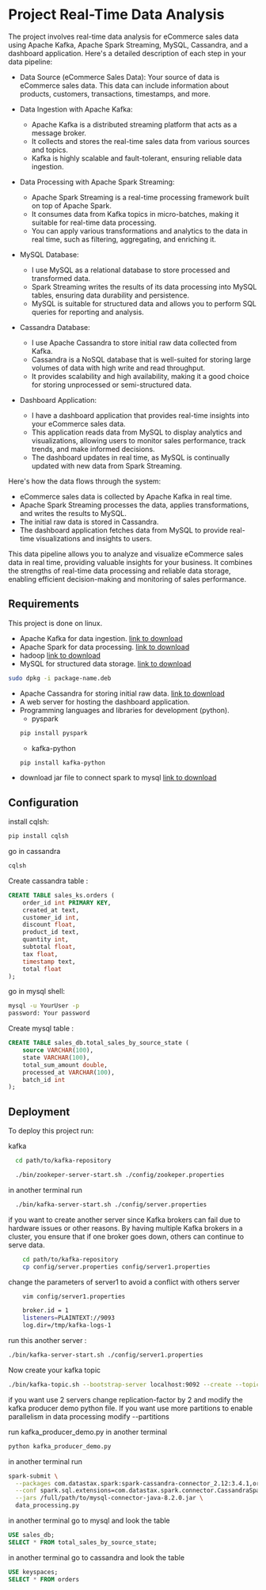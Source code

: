 
# Project Real-Time Data Analysis

The project involves real-time data analysis for eCommerce sales data using Apache Kafka, Apache Spark Streaming, MySQL, Cassandra, and a dashboard application. Here's a detailed description of each step in your data pipeline:

* Data Source (eCommerce Sales Data):
Your source of data is eCommerce sales data. This data can include information about products, customers, transactions, timestamps, and more.

* Data Ingestion with Apache Kafka:
    * Apache Kafka is a distributed streaming platform that acts as a message broker.
    * It collects and stores the real-time sales data from various sources and topics.
    * Kafka is highly scalable and fault-tolerant, ensuring reliable data ingestion.

* Data Processing with Apache Spark Streaming:
    * Apache Spark Streaming is a real-time processing framework built on top of Apache Spark.
    * It consumes data from Kafka topics in micro-batches, making it suitable for real-time data processing.
    * You can apply various transformations and analytics to the data in real time, such as filtering, aggregating, and enriching it.

* MySQL Database:
    * I use MySQL as a relational database to store processed and transformed data.
    * Spark Streaming writes the results of its data processing into MySQL tables, ensuring data durability and persistence.
    * MySQL is suitable for structured data and allows you to perform SQL queries for reporting and analysis.

* Cassandra Database:
    * I use Apache Cassandra to store initial raw data collected from Kafka.
    * Cassandra is a NoSQL database that is well-suited for storing large volumes of data with high write and read throughput.
    * It provides scalability and high availability, making it a good choice for storing unprocessed or semi-structured data.

* Dashboard Application:
    * I have a dashboard application that provides real-time insights into your eCommerce sales data.
    * This application reads data from MySQL to display analytics and visualizations, allowing users to monitor sales performance, track trends, and make informed decisions.
    * The dashboard updates in real time, as MySQL is continually updated with new data from Spark Streaming.

Here's how the data flows through the system:

* eCommerce sales data is collected by Apache Kafka in real time.
* Apache Spark Streaming processes the data, applies transformations, and writes the results to MySQL.
* The initial raw data is stored in Cassandra.
* The dashboard application fetches data from MySQL to provide real-time visualizations and insights to users.

This data pipeline allows you to analyze and visualize eCommerce sales data in real time, providing valuable insights for your business. It combines the strengths of real-time data processing and reliable data storage, enabling efficient decision-making and monitoring of sales performance.




## Requirements

This project is done on linux.

* Apache Kafka for data ingestion.
[link to download](https://kafka.apache.org/downloads)
* Apache Spark for data processing.
[link to download](https://www.virtono.com/community/tutorial-how-to/how-to-install-apache-spark-on-ubuntu-22-04-and-centos/)
* hadoop
[link to download](https://learnubuntu.com/install-hadoop/)
* MySQL for structured data storage.
[link to download](https://dev.mysql.com/downloads/installer/)
```bash
sudo dpkg -i package-name.deb
```
* Apache Cassandra for storing initial raw data.
[link to download](https://phoenixnap.com/kb/install-cassandra-on-ubuntu)
* A web server for hosting the dashboard application.
* Programming languages and libraries for development (python).
    * pyspark
    ```bash
    pip install pyspark
    ```
    * kafka-python
    ```bash
    pip install kafka-python
    ```
* download jar file to connect spark to mysql
[link to download](https://dev.mysql.com/downloads/connector/j/)


## Configuration

install cqlsh:
```bash
pip install cqlsh
```
go in cassandra
```bash
cqlsh
```

Create cassandra table :

```sql
CREATE TABLE sales_ks.orders (
    order_id int PRIMARY KEY,
    created_at text,
    customer_id int,
    discount float,
    product_id text,
    quantity int,
    subtotal float,
    tax float,
    timestamp text,
    total float
);
```

go in mysql shell:

```bash
mysql -u YourUser -p
password: Your password
```

Create mysql table : 

```sql
CREATE TABLE sales_db.total_sales_by_source_state (
    source VARCHAR(100),
    state VARCHAR(100), 
    total_sum_amount double,   
    processed_at VARCHAR(100),
    batch_id int
);
```
## Deployment

To deploy this project run:

kafka

```bash
  cd path/to/kafka-repository

  ./bin/zookeper-server-start.sh ./config/zookeper.properties
```
in another terminal run
```bash
  ./bin/kafka-server-start.sh ./config/server.properties
```
if you want to create another server since Kafka brokers can fail due to hardware issues or other reasons. By having multiple Kafka brokers in a cluster, you ensure that if one broker goes down, others can continue to serve data. 

```bash
    cd path/to/kafka-repository
    cp config/server.properties config/server1.properties
```

change the parameters of server1 to avoid a conflict with others server

```bash
    vim config/server1.properties

    broker.id = 1
    listeners=PLAINTEXT://9093
    log.dir=/tmp/kafka-logs-1
```

run this another server :

```bash
./bin/kafka-server-start.sh ./config/server1.properties
```

Now create your kafka topic

```bash
./bin/kafka-topic.sh --bootstrap-server localhost:9092 --create --topic YourTopicName --replication-factor 1 --partitions 1
```

if you want use 2 servers change replication-factor by 2 and modify the kafka producer demo python file. If you want use more partitions to enable parallelism in data processing modify --partitions  

run kafka_producer_demo.py in another terminal

```bash
python kafka_producer_demo.py
```
in another terminal run 

```bash
spark-submit \
  --packages com.datastax.spark:spark-cassandra-connector_2.12:3.4.1,org.apache.spark:spark-sql-kafka-0-10_2.12:3.5.0 \
  --conf spark.sql.extensions=com.datastax.spark.connector.CassandraSparkExtensions \
  --jars /full/path/to/mysql-connector-java-8.2.0.jar \
  data_processing.py
```

in another terminal go to mysql and look the table

```sql
USE sales_db;
SELECT * FROM total_sales_by_source_state;
```

in another terminal go to cassandra and look the table

```sql
USE keyspaces;
SELECT * FROM orders
```

